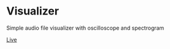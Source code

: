 # Visualizer

Simple audio file visualizer with oscilloscope and spectrogram

[Live](https://litepupp.github.io/web-audio/visualizer/build/index.html)

